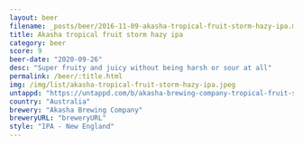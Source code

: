 ```yaml
---
layout: beer
filename: _posts/beer/2016-11-09-akasha-tropical-fruit-storm-hazy-ipa.md
title: Akasha tropical fruit storm hazy ipa
category: beer
score: 9
beer-date: "2020-09-26"
desc: "Super fruity and juicy without being harsh or sour at all"
permalink: /beer/:title.html
img: /img/list/akasha-tropical-fruit-storm-hazy-ipa.jpeg
untappd: "https://untappd.com/b/akasha-brewing-company-tropical-fruit-storm-hazy-ipa/3904447"
country: "Australia"
brewery: "Akasha Brewing Company"
breweryURL: "breweryURL"
style: "IPA - New England"
---
```

